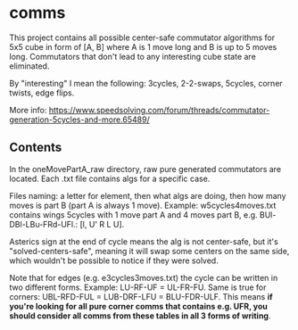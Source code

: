 # comms
This project contains all possible center-safe commutator algorithms for 5x5 cube in form of [A, B] where A is 1 move long and B is up to 5 moves long. Commutators that don't lead to any interesting cube state are eliminated.

By "interesting" I mean the following: 3cycles, 2-2-swaps, 5cycles, corner twists, edge flips.

More info: https://www.speedsolving.com/forum/threads/commutator-generation-5cycles-and-more.65489/

## Contents
In the oneMovePartA_raw directory, raw pure generated commutators are located. Each .txt file contains algs for a specific case.

Files naming: a letter for element, then what algs are doing, then how many moves is part B (part A is always 1 move). Example: w5cycles4moves.txt contains wings 5cycles with 1 move part A and 4 moves part B, e.g. BUl-DBl-LBu-FRd-UFl.: [l, U' R L U].

Asterics sign at the end of cycle means the alg is not center-safe, but it's "solved-centers-safe", meaning it will swap some centers on the same side, which wouldn't be possible to notice if they were solved.

Note that for edges (e.g. e3cycles3moves.txt) the cycle can be written in two different forms. Example: LU-RF-UF = UL-FR-FU. Same is true for corners: UBL-RFD-FUL = LUB-DRF-LFU = BLU-FDR-ULF. This means **if you're looking for all pure corner comms that contains e.g. UFR, you should consider all comms from these tables in all 3 forms of writing**.

